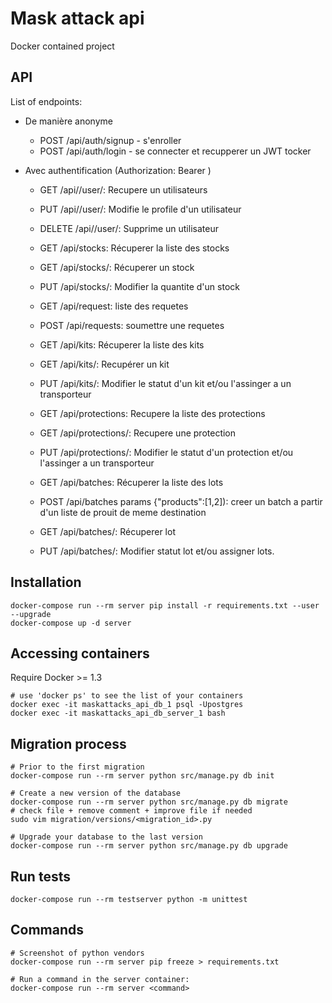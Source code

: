 # Mask attack api

Docker contained project

## API

List of endpoints:

- De manière anonyme
  - POST /api/auth/signup - s'enroller
  - POST /api/auth/login - se connecter et recupperer un JWT tocker


- Avec authentification (Authorization: Bearer <JWT token>)
    - GET /api//user/<id>: Recupere un utilisateurs
    - PUT /api//user/<id>:  Modifie le profile d'un utilisateur
    - DELETE /api//user/<id>: Supprime un utilisateur 
    
    - GET /api/stocks: Récuperer la liste des stocks
    - GET /api/stocks/<id>: Récuperer un stock
    - PUT /api/stocks/<id>:  Modifier la quantite d'un stock
    
    - GET /api/request: liste des requetes
    - POST /api/requests: soumettre une requetes
    
    - GET /api/kits: Récuperer la liste des kits
    - GET /api/kits/<id>: Recupérer un kit
    - PUT /api/kits/<id>:  Modifier le statut d'un kit et/ou l'assinger a un transporteur
    
    - GET /api/protections: Recupere la liste des protections
    - GET /api/protections/<id>: Recupere une protection
    - PUT /api/protections/<id>:  Modifier le statut d'un protection et/ou l'assinger a un transporteur
    
    - GET /api/batches: Récuperer la liste des lots
    - POST /api/batches  params {"products":[1,2]): creer un batch a partir d'un liste de prouit de meme destination
    - GET /api/batches/<id>:  Récuperer lot
    - PUT /api/batches/<id>:  Modifier statut lot et/ou assigner lots.
    

## Installation

```
docker-compose run --rm server pip install -r requirements.txt --user --upgrade 
docker-compose up -d server
```

## Accessing containers

Require Docker >= 1.3

```shell
# use 'docker ps' to see the list of your containers
docker exec -it maskattacks_api_db_1 psql -Upostgres
docker exec -it maskattacks_api_db_server_1 bash
```

## Migration process

```shell
# Prior to the first migration
docker-compose run --rm server python src/manage.py db init

# Create a new version of the database
docker-compose run --rm server python src/manage.py db migrate
# check file + remove comment + improve file if needed
sudo vim migration/versions/<migration_id>.py

# Upgrade your database to the last version
docker-compose run --rm server python src/manage.py db upgrade
```

## Run tests

```shell
docker-compose run --rm testserver python -m unittest
```

## Commands

```shell
# Screenshot of python vendors
docker-compose run --rm server pip freeze > requirements.txt

# Run a command in the server container:
docker-compose run --rm server <command>
```
